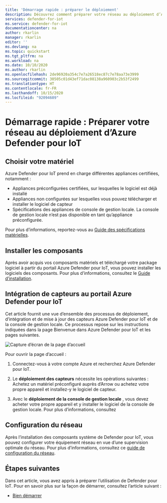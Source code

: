 ```yaml
---
title: 'Démarrage rapide : préparer le déploiement'
description: Découvrez comment préparer votre réseau au déploiement d’Azure Defender pour IoT.
services: defender-for-iot
ms.service: defender-for-iot
documentationcenter: na
author: rkarlin
manager: rkarlin
editor: ''
ms.devlang: na
ms.topic: quickstart
ms.tgt_pltfrm: na
ms.workload: na
ms.date: 10/10/2020
ms.author: rkarlin
ms.openlocfilehash: 2de96920a354c7e7a26518ec87c7e78aa73e3999
ms.sourcegitcommit: 30505c01d43ef71dac08138a960903c2b53f2499
ms.translationtype: HT
ms.contentlocale: fr-FR
ms.lasthandoff: 10/15/2020
ms.locfileid: "92094609"
---
```

# <a name="quickstart-prepare-your-network-for-azure-defender-for-iot-deployment"></a>Démarrage rapide : Préparer votre réseau au déploiement d’Azure Defender pour IoT

## <a name="choose-your-hardware"></a>Choisir votre matériel
Azure Defender pour IoT prend en charge différentes appliances certifiées, notamment :
- Appliances préconfigurées certifiées, sur lesquelles le logiciel est déjà installé
- Appliances non configurées sur lesquelles vous pouvez télécharger et installer le logiciel de capteur
- Spécifications des appliances de console de gestion locale. La console de gestion locale n’est pas disponible en tant qu’appliance préconfigurée. 

Pour plus d’informations, reportez-vous au [Guide des spécifications matérielles](https://aka.ms/AzureDefenderforIoTBareMetalAppliance).


## <a name="install-components"></a>Installer les composants
Après avoir acquis vos composants matériels et téléchargé votre package logiciel à partir du portail Azure Defender pour IoT, vous pouvez installer les logiciels des composants. Pour plus d’informations, consultez le [Guide d’installation](https://aka.ms/AzureDefenderforIoTInstallSensorISO).

## <a name="onboard-sensors-to-the-azure-defender-for-iot-portal"></a>Intégration de capteurs au portail Azure Defender pour IoT 
 Cet article fournit une vue d’ensemble des processus de déploiement, d’intégration et de mise à jour des capteurs Azure Defender pour IoT et de la console de gestion locale. Ce processus repose sur les instructions indiquées dans la page Bienvenue dans Azure Defender pour IoT et les pages suivantes.

![Capture d’écran de la page d’accueil](media/updates/image4.png)

Pour ouvrir la page d’accueil :

1. Connectez-vous à votre compte Azure et recherchez Azure Defender pour IoT.

1. Le **déploiement des capteurs** nécessite les opérations suivantes : Achetez un matériel préconfiguré auprès d’Arrow ou achetez votre propre appareil et installez-y le logiciel de capteur.
1. Avec le **déploiement de la console de gestion locale** , vous devez acheter votre propre appareil et y installer le logiciel de la console de gestion locale. Pour plus d’informations, consultez




## <a name="network-setup"></a>Configuration du réseau
Après l’installation des composants système de Defender pour IoT, vous pouvez configurer votre équipement réseau en vue d’une supervision optimale du réseau. Pour plus d’informations, consultez ce [guide de configuration du réseau](https://aka.ms/AzureDefenderForIoTNetworkSetup).   



## <a name="next-steps"></a>Étapes suivantes

Dans cet article, vous avez appris à préparer l’utilisation de Defender pour IoT. Pour en savoir plus sur la façon de démarrer, consultez l’article suivant :

- [Bien démarrer](getting-started.md)